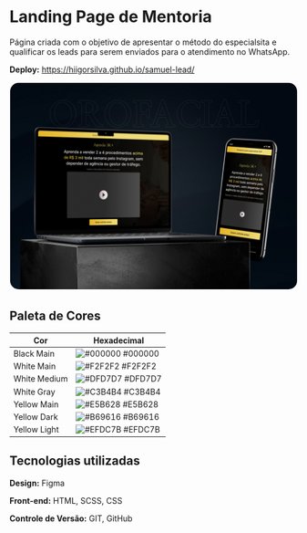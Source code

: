 
# Landing Page de Mentoria

Página criada com o objetivo de apresentar o método do especialsita e qualificar os leads para serem enviados para o atendimento no WhatsApp.

**Deploy:** https://hiigorsilva.github.io/samuel-lead/

<img src="./src/images/img-readme.jpg" style="border: 1px solid #FFFFFF25; border-radius: 1rem;">

## Paleta de Cores

| Cor               | Hexadecimal                                                |
| ----------------- | ---------------------------------------------------------------- |
| Black Main       | ![#000000](https://via.placeholder.com/10/000000?text=+) #000000 |
| White Main       | ![#F2F2F2](https://via.placeholder.com/10/F2F2F2?text=+) #F2F2F2 |
| White Medium       | ![#DFD7D7](https://via.placeholder.com/10/DFD7D7?text=+) #DFD7D7 |
| White Gray       | ![#C3B4B4](https://via.placeholder.com/10/C3B4B4?text=+) #C3B4B4 |
| Yellow Main       | ![#E5B628](https://via.placeholder.com/10/E5B628?text=+) #E5B628 |
| Yellow Dark       | ![#B69616](https://via.placeholder.com/10/B69616?text=+) #B69616 |
| Yellow Light       | ![#EFDC7B](https://via.placeholder.com/10/EFDC7B?text=+) #EFDC7B |


## Tecnologias utilizadas

**Design:** Figma

**Front-end:** HTML, SCSS, CSS

**Controle de Versão:** GIT, GitHub
